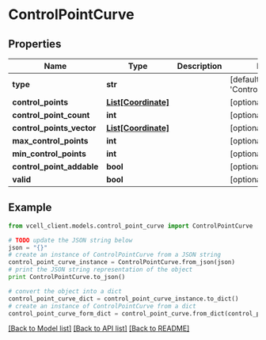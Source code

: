 # ControlPointCurve


## Properties
Name | Type | Description | Notes
------------ | ------------- | ------------- | -------------
**type** | **str** |  | [default to 'ControlPointCurve']
**control_points** | [**List[Coordinate]**](Coordinate.md) |  | [optional] 
**control_point_count** | **int** |  | [optional] 
**control_points_vector** | [**List[Coordinate]**](Coordinate.md) |  | [optional] 
**max_control_points** | **int** |  | [optional] 
**min_control_points** | **int** |  | [optional] 
**control_point_addable** | **bool** |  | [optional] 
**valid** | **bool** |  | [optional] 

## Example

```python
from vcell_client.models.control_point_curve import ControlPointCurve

# TODO update the JSON string below
json = "{}"
# create an instance of ControlPointCurve from a JSON string
control_point_curve_instance = ControlPointCurve.from_json(json)
# print the JSON string representation of the object
print ControlPointCurve.to_json()

# convert the object into a dict
control_point_curve_dict = control_point_curve_instance.to_dict()
# create an instance of ControlPointCurve from a dict
control_point_curve_form_dict = control_point_curve.from_dict(control_point_curve_dict)
```
[[Back to Model list]](../README.md#documentation-for-models) [[Back to API list]](../README.md#documentation-for-api-endpoints) [[Back to README]](../README.md)


